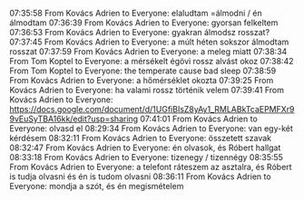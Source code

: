 07:35:58 From Kovács Adrien to Everyone:
	elaludtam =álmodni / én álmodtam
07:36:39 From Kovács Adrien to Everyone:
	gyorsan felkeltem
07:36:53 From Kovács Adrien to Everyone:
	gyakran álmodsz rosszat?
07:37:45 From Kovács Adrien to Everyone:
	a múlt héten sokszor álmodtam rosszat
07:37:59 From Kovács Adrien to Everyone:
	a meleg miatt
07:38:34 From Tom Koptel to Everyone:
	a mérsékelt égövi rossz alvást okoz
07:38:42 From Tom Koptel to Everyone:
	the temperate cause bad sleep
07:38:59 From Kovács Adrien to Everyone:
	a hőmérséklet okozta
07:39:25 From Kovács Adrien to Everyone:
	ha valami rossz történik velem
07:39:41 From Kovács Adrien to Everyone:
	https://docs.google.com/document/d/1UGfiBIsZ8yAy1_RMLABkTcaEPMFXr99vEuSyTBA16kk/edit?usp=sharing
07:41:01 From Kovács Adrien to Everyone:
	olvasd el
08:29:34 From Kovács Adrien to Everyone:
	van egy-két kérdésem
08:32:11 From Kovács Adrien to Everyone:
	összetett szavak
08:32:47 From Kovács Adrien to Everyone:
	én olvasok, és Róbert hallgat
08:33:18 From Kovács Adrien to Everyone:
	tizenegy / tizennégy
08:35:55 From Kovács Adrien to Everyone:
	a telefont ráteszem az asztalra, és Róbert is tudja olvasni és én is tudom olvasni
08:36:11 From Kovács Adrien to Everyone:
	mondja a szót, és én megismételem
